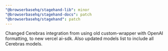 ```yaml
---
"@browserbasehq/stagehand-lib": minor
"@browserbasehq/stagehand-docs": patch
"@browserbasehq/stagehand": patch
---
```


Changed Cerebras integration from using old custom-wrapper with OpenAI formatting, to new vercel ai-sdk. Also updated models list to include all Cerebras models.

